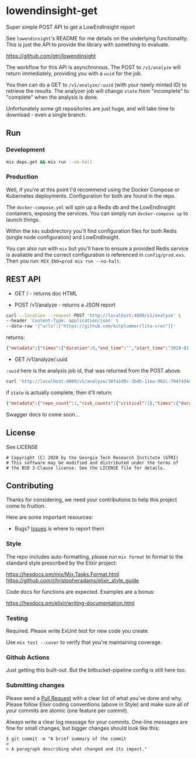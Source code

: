 # lowendinsight-get

Super simple POST API to get a LowEndInsight report

See `lowendinsight`'s README for me details on the underlying
functionality.  This is just the API to provide the library with
something to evaluate.

https://github.com/gtri/lowendinsight

The workflow for this API is asynchronous.  The POST to `/v1/analyze` will return immediately, providing you with a `uuid` for the job.

You then can do a GET to `/v1/analyze/:uuid` (with your newly minted ID) to retrieve the results.  The analyzer job will change `state` from "incomplete" to "complete" when the analysis is done.

Unfortunately some git repositories are just huge, and will take time to download - even a single branch.

## Run

### Development

```bash
mix deps.get && mix run --no-halt
```

### Production

Well, if you're at this point I'd recommend using the Docker Compose or Kubernetes deployments.  Configuration for both are found in the repo.

The `docker-compose.yml` will spin up a Redis db and the LowEndInsight containers, exposing the services.  You can simply run `docker-compose up` to launch things.

Within the `k8s` subdirectory you'll find configuration files for both Redis (single node configuration) and LowEndInsight.

You can also run with `mix` but you'll have to ensure a provided Redis service is available and the correct configuration is referenced in `config/prod.exs`.  Then you run: `MIX_ENV=prod mix run --no-halt`.

## REST API

* GET / - returns doc HTML

* POST /v1/analyze - returns a JSON report

```bash
curl --location --request POST 'http://localhost:4000/v1/analyze' \
--header 'Content-Type: application/json' \
--data-raw '{"urls":["https://github.com/kitplummer/lita-cron"]}'
```

returns:

```json
{"metadata":{"times":{"duration":0,"end_time":"","start_time":"2020-01-20T23:18:52.800934Z"}},"report":{"repos":[{"data":{"repo":"https://github.com/kitplummer/lita-cron"}}]},"state":"incomplete","uuid":"38fa1d0c-3bdb-11ea-902c-784f434ce29a"}
```

* GET /v1/analyze/:uuid

`:uuid` here is the analysis job id, that was returned from the POST above.

```bash
curl 'http://localhost:4000/v1/analyze/38fa1d0c-3bdb-11ea-902c-784f434ce29a'
```

if `state` is actually complete, then it'll return:

```json
{"metadata":{"repo_count":1,"risk_counts":{"critical":1},"times":{"duration":1,"end_time":"2020-01-20T23:18:53.491871Z","start_time":"2020-01-20T23:18:52.800934Z"}},"report":{"repos":[{"data":{"config":{"medium_functional_contributors_level":5,"high_contributor_level":3,"high_functional_contributors_level":3,"high_currency_level":52,"high_large_commit_level":0.15,"critical_large_commit_level":0.3,"critical_currency_level":104,"critical_contributor_level":2,"medium_contributor_level":5,"medium_currency_level":26,"medium_large_commit_level":0.05,"critical_functional_contributors_level":2},"repo":"https://github.com/kitplummer/lita-cron","results":{"commit_currency_risk":"critical","commit_currency_weeks":215,"contributor_count":3,"contributor_risk":"medium","functional_contributor_names":["Kit Plummer"],"functional_contributors":1,"functional_contributors_risk":"critical","large_recent_commit_risk":"critical","recent_commit_size_in_percent_of_codebase":0.6266666666666667},"risk":"critical"},"header":{"duration":1,"end_time":"2020-01-20T23:18:53.490764Z","library_version":"0.3.1","source_client":"lei-get","start_time":"2020-01-20T23:18:52.843176Z","uuid":"396366b8-3bdb-11ea-9987-784f434ce29a"}}],"uuid":"396379aa-3bdb-11ea-a2d8-784f434ce29a"},"state":"complete"}
```

Swagger docs to come soon...

## License

See LICENSE

```
# Copyright (C) 2020 by the Georgia Tech Research Institute (GTRI)
# This software may be modified and distributed under the terms of
# the BSD 3-Clause license. See the LICENSE file for details.
```

## Contributing

Thanks for considering, we need your contributions to help this project come to fruition.

Here are some important resources:

  * Bugs? [Issues](https://github.com/gtri/lowendinsight-get/issues/new) is where to report them

### Style

The repo includes auto-formatting, please run `mix format` to format to
the standard style prescribed by the Elixir project:

https://hexdocs.pm/mix/Mix.Tasks.Format.html
https://github.com/christopheradams/elixir_style_guide

Code docs for functions are expected.  Examples are a bonus:

https://hexdocs.pm/elixir/writing-documentation.html

### Testing

Required. Please write ExUnit test for new code you create.

Use `mix test --cover` to verify that you're maintaining coverage.


### Github Actions

Just getting this built-out.  But the bitbucket-pipeline config is still
here too.

### Submitting changes

Please send a [Pull Request](https://github.com/gtri/lowendinsight-get/pull-requests/) with a clear list of what you've done and why. Please follow Elixir coding conventions (above in Style) and make sure all of your commits are atomic (one feature per commit).

Always write a clear log message for your commits. One-line messages are fine for small changes, but bigger changes should look like this:

    $ git commit -m "A brief summary of the commit
    >
    > A paragraph describing what changed and its impact."
